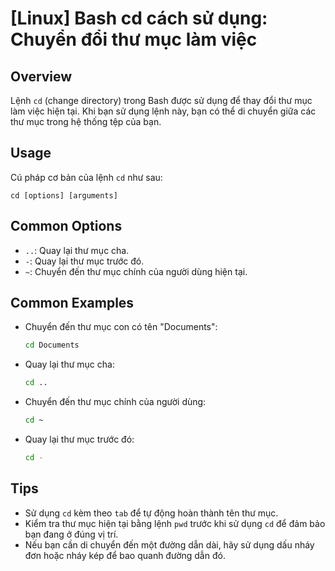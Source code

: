 # [Linux] Bash cd cách sử dụng: Chuyển đổi thư mục làm việc

## Overview
Lệnh `cd` (change directory) trong Bash được sử dụng để thay đổi thư mục làm việc hiện tại. Khi bạn sử dụng lệnh này, bạn có thể di chuyển giữa các thư mục trong hệ thống tệp của bạn.

## Usage
Cú pháp cơ bản của lệnh `cd` như sau:
```
cd [options] [arguments]
```

## Common Options
- `..`: Quay lại thư mục cha.
- `-`: Quay lại thư mục trước đó.
- `~`: Chuyển đến thư mục chính của người dùng hiện tại.

## Common Examples
- Chuyển đến thư mục con có tên "Documents":
  ```bash
  cd Documents
  ```
  
- Quay lại thư mục cha:
  ```bash
  cd ..
  ```

- Chuyển đến thư mục chính của người dùng:
  ```bash
  cd ~
  ```

- Quay lại thư mục trước đó:
  ```bash
  cd -
  ```

## Tips
- Sử dụng `cd` kèm theo `tab` để tự động hoàn thành tên thư mục.
- Kiểm tra thư mục hiện tại bằng lệnh `pwd` trước khi sử dụng `cd` để đảm bảo bạn đang ở đúng vị trí.
- Nếu bạn cần di chuyển đến một đường dẫn dài, hãy sử dụng dấu nháy đơn hoặc nháy kép để bao quanh đường dẫn đó.